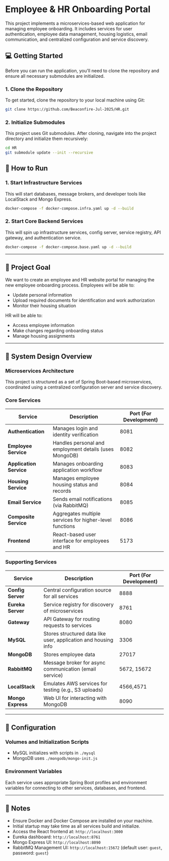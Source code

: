 # Employee & HR Onboarding Portal

This project implements a microservices-based web application for managing employee onboarding. It includes services for user authentication, employee data management, housing logistics, email communication, and centralized configuration and service discovery.


## 💻 Getting Started

Before you can run the application, you'll need to clone the repository and ensure all necessary submodules are initialized.

### 1\. Clone the Repository

To get started, clone the repository to your local machine using Git:

```bash
git clone https://github.com/Beaconfire-Jul-2025/HR.git
```

### 2\. Initialize Submodules

This project uses Git submodules. After cloning, navigate into the project directory and initialize them recursively:

```bash
cd HR
git submodule update --init --recursive
```

## 🚀 How to Run

### 1. Start Infrastructure Services

This will start databases, message brokers, and developer tools like LocalStack and Mongo Express.

```bash
docker-compose -f docker-compose.infra.yaml up -d --build
```

### 2. Start Core Backend Services

This will spin up infrastructure services, config server, service registry, API gateway, and authentication service.

```bash
docker-compose -f docker-compose.base.yaml up -d --build
```

---

## 📌 Project Goal

We want to create an employee and HR website portal for managing the new employee onboarding process. Employees will be able to:

* Update personal information
* Upload required documents for identification and work authorization
* Monitor their housing situation

HR will be able to:

* Access employee information
* Make changes regarding onboarding status
* Manage housing assignments

---

## 🧩 System Design Overview

### Microservices Architecture

This project is structured as a set of Spring Boot-based microservices, coordinated using a centralized configuration server and service discovery.

### Core Services

| Service                 | Description                                                | Port (For Development)|
| ----------------------- | ---------------------------------------------------------- |------|
| **Authentication**      | Manages login and identity verification                    | 8081 |
| **Employee Service**    | Handles personal and employment details (uses MongoDB)     | 8082 |
| **Application Service** | Manages onboarding application workflow                    | 8083 |
| **Housing Service**     | Manages employee housing status and records                | 8084 |
| **Email Service**       | Sends email notifications (via RabbitMQ)                   | 8085 |
| **Composite Service**   | Aggregates multiple services for higher-level functions    | 8086 |
| **Frontend**            | React-based user interface for employees and HR            | 5173 |

### Supporting Services

| Service           | Description                                            | Port (For Development) |
| ----------------- | ------------------------------------------------------ |------------------------|
| **Config Server** | Central configuration source for all services          | 8888 |
| **Eureka Server** | Service registry for discovery of microservices        | 8761 |
| **Gateway**       | API Gateway for routing requests to services           | 8080 |
| **MySQL**         | Stores structured data like user, application and housing info | 3306 |
| **MongoDB**       | Stores employee data                                   | 27017 |
| **RabbitMQ**      | Message broker for async communication (email service) | 5672, 15672 |
| **LocalStack**    | Emulates AWS services for testing (e.g., S3 uploads)   | 4566,4571 |
| **Mongo Express** | Web UI for interacting with MongoDB                    | 8090 |

---

## 🔧 Configuration

### Volumes and Initialization Scripts

* MySQL initializes with scripts in `./mysql`
* MongoDB uses `./mongodb/mongo-init.js`

### Environment Variables

Each service uses appropriate Spring Boot profiles and environment variables for connecting to other services, databases, and frontend.

---

## 📝 Notes

* Ensure Docker and Docker Compose are installed on your machine.
* Initial startup may take time as all services build and initialize.
* Access the React frontend at: `http://localhost:3000`
* Eureka dashboard: `http://localhost:8761`
* Mongo Express UI: `http://localhost:8090`
* RabbitMQ Management UI: `http://localhost:15672` (default user: `guest`, password: `guest`)
